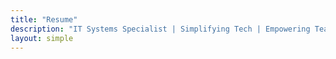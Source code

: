 ```yaml
---
title: "Resume"
description: "IT Systems Specialist | Simplifying Tech | Empowering Teams | Crafting Secure Solutions"
layout: simple
---
```

